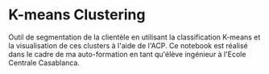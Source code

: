 # K-means Clustering 
Outil de segmentation de la clientèle en utilisant la classification K-means et la visualisation de ces clusters à l'aide de l'ACP. Ce notebook est réalisé dans le cadre de ma auto-formation en tant qu'élève ingénieur à l'Ecole Centrale Casablanca.
